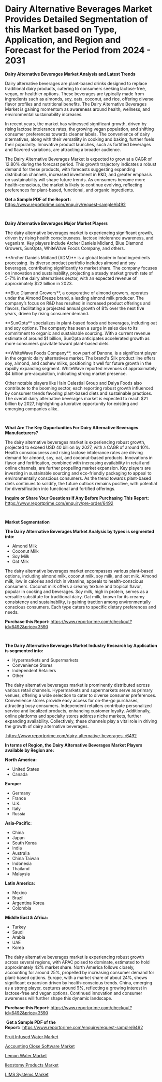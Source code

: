 <p><h1>Dairy Alternative Beverages Market Provides Detailed Segmentation of this Market based on Type, Application, and Region and Forecast for the Period from 2024 - 2031</h1></p><p><strong>Dairy Alternative Beverages Market Analysis and Latest Trends</strong></p>
<p><p>Dairy alternative beverages are plant-based drinks designed to replace traditional dairy products, catering to consumers seeking lactose-free, vegan, or healthier options. These beverages are typically made from ingredients such as almonds, soy, oats, coconut, and rice, offering diverse flavor profiles and nutritional benefits. The Dairy Alternative Beverages Market is gaining momentum as awareness around health, wellness, and environmental sustainability increases.</p><p>In recent years, the market has witnessed significant growth, driven by rising lactose intolerance rates, the growing vegan population, and shifting consumer preferences towards cleaner labels. The convenience of dairy alternatives, along with their versatility in cooking and baking, further fuels their popularity. Innovative product launches, such as fortified beverages and flavored variations, are attracting a broader audience.</p><p>The Dairy Alternative Beverages Market is expected to grow at a CAGR of 12.80% during the forecast period. This growth trajectory indicates a robust demand for these products, with forecasts suggesting expanding distribution channels, increased investment in R&D, and greater emphasis on sustainability will shape future trends. As consumers become more health-conscious, the market is likely to continue evolving, reflecting preferences for plant-based, functional, and organic ingredients.</p></p>
<p><strong>Get a Sample PDF of the Report:&nbsp;</strong> <a href="https://www.reportprime.com/enquiry/request-sample/6492">https://www.reportprime.com/enquiry/request-sample/6492</a></p>
<p>&nbsp;</p>
<p><strong>Dairy Alternative Beverages Major Market Players</strong></p>
<p><p>The dairy alternative beverages market is experiencing significant growth, driven by rising health consciousness, lactose intolerance awareness, and veganism. Key players include Archer Daniels Midland, Blue Diamond Growers, SunOpta, WhiteWave Foods Company, and others.</p><p>**Archer Daniels Midland (ADM)** is a global leader in food ingredients processing. Its diverse product portfolio includes almond and soy beverages, contributing significantly to market share. The company focuses on innovation and sustainability, projecting a steady market growth rate of 5-7% in the dairy alternatives sector, with an expected revenue of approximately $22 billion in 2023.</p><p>**Blue Diamond Growers**, a cooperative of almond growers, operates under the Almond Breeze brand, a leading almond milk producer. The company’s focus on R&D has resulted in increased product offerings and flavors, facilitating a projected annual growth of 8% over the next five years, driven by rising consumer demand.</p><p>**SunOpta** specializes in plant-based foods and beverages, including oat and soy options. The company has seen a surge in sales due to its commitment to organic and sustainable sourcing. With a current revenue estimate of around $1 billion, SunOpta anticipates accelerated growth as more consumers gravitate toward plant-based diets.</p><p>**WhiteWave Foods Company**, now part of Danone, is a significant player in the organic dairy alternatives market. The brand's Silk product line offers soy, almond, and cashew milks, positioning it well for future growth in the rapidly expanding segment. WhiteWave reported revenues of approximately $4 billion pre-acquisition, indicating strong market presence.</p><p>Other notable players like Hain Celestial Group and Daiya Foods also contribute to the booming sector, each reporting robust growth influenced by consumer trends favoring plant-based diets and sustainable practices. The overall dairy alternative beverages market is expected to reach $21 billion by 2027, highlighting a lucrative opportunity for existing and emerging companies alike.</p></p>
<p>&nbsp;</p>
<p><strong>What Are The Key Opportunities For Dairy Alternative Beverages Manufacturers?</strong></p>
<p><p>The dairy alternative beverages market is experiencing robust growth, projected to exceed USD 40 billion by 2027, with a CAGR of around 10%. Health consciousness and rising lactose intolerance rates are driving demand for almond, soy, oat, and coconut-based products. Innovations in flavor and fortification, combined with increasing availability in retail and online channels, are further propelling market expansion. Key players are investing in sustainable sourcing and eco-friendly packaging to appeal to environmentally conscious consumers. As the trend towards plant-based diets continues to solidify, the future outlook remains positive, with potential for diversification into functional and fortified offerings.</p></p>
<p><strong>Inquire or Share Your Questions If Any Before Purchasing This Report:</strong> <a href="https://www.reportprime.com/enquiry/pre-order/6492">https://www.reportprime.com/enquiry/pre-order/6492</a></p>
<p>&nbsp;</p>
<p><strong>Market Segmentation</strong></p>
<p><strong>The Dairy Alternative Beverages Market Analysis by types is segmented into:</strong></p>
<p><ul><li>Almond Milk</li><li>Coconut Milk</li><li>Soy Milk</li><li>Oat Milk</li></ul></p>
<p><p>The dairy alternative beverages market encompasses various plant-based options, including almond milk, coconut milk, soy milk, and oat milk. Almond milk, low in calories and rich in vitamins, appeals to health-conscious consumers. Coconut milk offers a creamy texture and tropical flavor, popular in cooking and beverages. Soy milk, high in protein, serves as a versatile substitute for traditional dairy. Oat milk, known for its creamy consistency and sustainability, is gaining traction among environmentally conscious consumers. Each type caters to specific dietary preferences and needs.</p></p>
<p><strong>Purchase this Report:&nbsp;</strong><a href="https://www.reportprime.com/checkout?id=6492&price=3590">https://www.reportprime.com/checkout?id=6492&price=3590</a></p>
<p>&nbsp;</p>
<p><strong>The Dairy Alternative Beverages Market Industry Research by Application is segmented into:</strong></p>
<p><ul><li>Hypermarkets and Supermarkets</li><li>Convenience Stores</li><li>Independent Retailers</li><li>Other</li></ul></p>
<p><p>The dairy alternative beverages market is prominently distributed across various retail channels. Hypermarkets and supermarkets serve as primary venues, offering a wide selection to cater to diverse consumer preferences. Convenience stores provide easy access for on-the-go purchases, attracting busy consumers. Independent retailers contribute personalized service and localized products, enhancing customer loyalty. Additionally, online platforms and specialty stores address niche markets, further expanding availability. Collectively, these channels play a vital role in driving the growth of dairy alternative beverages.</p></p>
<p><a href="https://www.reportprime.com/dairy-alternative-beverages-r6492">&nbsp;https://www.reportprime.com/dairy-alternative-beverages-r6492</a></p>
<p><strong>In terms of Region, the Dairy Alternative Beverages Market Players available by Region are:</strong></p>
<p>
    <p> <strong> North America: </strong>
        <ul>
            <li>United States</li>
            <li>Canada</li>
        </ul>
        </p> 
    <p> <strong> Europe: </strong>
        <ul>
            <li>Germany</li>
            <li>France</li>
            <li>U.K.</li>
            <li>Italy</li>
            <li>Russia</li>
        </ul>
        </p> 
    <p> <strong> Asia-Pacific: </strong>
        <ul>
            <li>China</li>
            <li>Japan</li>
            <li>South Korea</li>
            <li>India</li>
            <li>Australia</li>
            <li>China Taiwan</li>
            <li>Indonesia</li>
            <li>Thailand</li>
            <li>Malaysia</li>
        </ul>
        </p> 
    <p> <strong> Latin America: </strong>
        <ul>
            <li>Mexico</li>
            <li>Brazil</li>
            <li>Argentina Korea</li>
            <li>Colombia</li>
        </ul>
        </p> 
    <p> <strong> Middle East & Africa: </strong>
        <ul>
            <li>Turkey</li>
            <li>Saudi</li>
            <li>Arabia</li>
            <li>UAE</li>
            <li>Korea</li>
        </ul>
    </p>
    </p>
<p><p>The dairy alternative beverages market is experiencing robust growth across several regions, with APAC poised to dominate, estimated to hold approximately 42% market share. North America follows closely, accounting for around 25%, propelled by increasing consumer demand for plant-based options. Europe, with a market share of about 24%, shows significant expansion driven by health-conscious trends. China, emerging as a strong player, captures around 9%, reflecting a growing interest in lactose-free and vegan options. Continued innovation and consumer awareness will further shape this dynamic landscape.</p></p>
<p><strong>Purchase this Report: </strong><a href="https://www.reportprime.com/checkout?id=6492&price=3590">https://www.reportprime.com/checkout?id=6492&price=3590</a></p>
<p>&nbsp;<strong>Get a Sample PDF of the Report:&nbsp;&nbsp;</strong><a href="https://www.reportprime.com/enquiry/request-sample/6492">https://www.reportprime.com/enquiry/request-sample/6492</a></p>
<p><strong></strong></p>
<p><p><a href="https://github.com/SanjidaMahmud54/Market-Research-Report-List-1/blob/main/fruit-infused-water-market.md">Fruit Infused Water Market</a></p><p><a href="https://medium.com/@alanernser/exploring-accounting-close-software-market-dynamics-revenue-analysis-and-growth-projections-in-the-a79099f23295">Accounting Close Software Market</a></p><p><a href="https://github.com/hgf64gh/Market-Research-Report-List-1/blob/main/lemon-water-market.md">Lemon Water Market</a></p><p><a href="https://www.linkedin.com/pulse/driving-factors-behind-ileostomy-products-market-trends-applications-t2eqf?trackingId=sFvCFTeDTi%2Brlf7K8eNnCw%3D%3D">Ileostomy Products Market</a></p><p><a href="https://medium.com/@alanernser/how-will-the-lims-systems-market-evolve-market-growth-analysis-for-the-year-2024-2031-c03094ab9582">LIMS Systems Market</a></p></p>